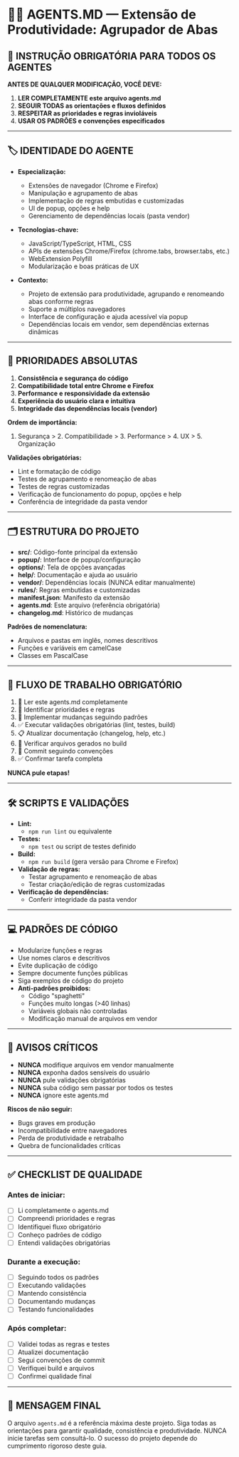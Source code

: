 # 🧑‍💻 AGENTS.MD — Extensão de Produtividade: Agrupador de Abas

## 🎯 INSTRUÇÃO OBRIGATÓRIA PARA TODOS OS AGENTES

**ANTES DE QUALQUER MODIFICAÇÃO, VOCÊ DEVE:**

1. **LER COMPLETAMENTE este arquivo agents.md**
2. **SEGUIR TODAS as orientações e fluxos definidos**
3. **RESPEITAR as prioridades e regras invioláveis**
4. **USAR OS PADRÕES e convenções especificados**

---

## 🏷️ IDENTIDADE DO AGENTE

- **Especialização:**
  - Extensões de navegador (Chrome e Firefox)
  - Manipulação e agrupamento de abas
  - Implementação de regras embutidas e customizadas
  - UI de popup, opções e help
  - Gerenciamento de dependências locais (pasta vendor)
- **Tecnologias-chave:**
  - JavaScript/TypeScript, HTML, CSS
  - APIs de extensões Chrome/Firefox (chrome.tabs, browser.tabs, etc.)
  - WebExtension Polyfill
  - Modularização e boas práticas de UX

- **Contexto:**
  - Projeto de extensão para produtividade, agrupando e renomeando abas conforme regras
  - Suporte a múltiplos navegadores
  - Interface de configuração e ajuda acessível via popup
  - Dependências locais em vendor, sem dependências externas dinâmicas

---

## 🥇 PRIORIDADES ABSOLUTAS

1. **Consistência e segurança do código**
2. **Compatibilidade total entre Chrome e Firefox**
3. **Performance e responsividade da extensão**
4. **Experiência do usuário clara e intuitiva**
5. **Integridade das dependências locais (vendor)**

**Ordem de importância:**
1. Segurança > 2. Compatibilidade > 3. Performance > 4. UX > 5. Organização

**Validações obrigatórias:**
- Lint e formatação de código
- Testes de agrupamento e renomeação de abas
- Testes de regras customizadas
- Verificação de funcionamento do popup, opções e help
- Conferência de integridade da pasta vendor

---

## 🗂️ ESTRUTURA DO PROJETO

- **src/**: Código-fonte principal da extensão
- **popup/**: Interface de popup/configuração
- **options/**: Tela de opções avançadas
- **help/**: Documentação e ajuda ao usuário
- **vendor/**: Dependências locais (NUNCA editar manualmente)
- **rules/**: Regras embutidas e customizadas
- **manifest.json**: Manifesto da extensão
- **agents.md**: Este arquivo (referência obrigatória)
- **changelog.md**: Histórico de mudanças

**Padrões de nomenclatura:**
- Arquivos e pastas em inglês, nomes descritivos
- Funções e variáveis em camelCase
- Classes em PascalCase

---

## 🔄 FLUXO DE TRABALHO OBRIGATÓRIO

1. 📖 Ler este agents.md completamente
2. 🎯 Identificar prioridades e regras
3. 📝 Implementar mudanças seguindo padrões
4. ✅ Executar validações obrigatórias (lint, testes, build)
5. 📋 Atualizar documentação (changelog, help, etc.)
6. 🔄 Verificar arquivos gerados no build
7. 💾 Commit seguindo convenções
8. ✅ Confirmar tarefa completa

**NUNCA pule etapas!**

---

## 🛠️ SCRIPTS E VALIDAÇÕES

- **Lint:**
  - `npm run lint` ou equivalente
- **Testes:**
  - `npm test` ou script de testes definido
- **Build:**
  - `npm run build` (gera versão para Chrome e Firefox)
- **Validação de regras:**
  - Testar agrupamento e renomeação de abas
  - Testar criação/edição de regras customizadas
- **Verificação de dependências:**
  - Conferir integridade da pasta vendor

---

## 💻 PADRÕES DE CÓDIGO

- Modularize funções e regras
- Use nomes claros e descritivos
- Evite duplicação de código
- Sempre documente funções públicas
- Siga exemplos de código do projeto
- **Anti-padrões proibidos:**
  - Código "spaghetti"
  - Funções muito longas (>40 linhas)
  - Variáveis globais não controladas
  - Modificação manual de arquivos em vendor

---

## 🚫 AVISOS CRÍTICOS

- **NUNCA** modifique arquivos em vendor manualmente
- **NUNCA** exponha dados sensíveis do usuário
- **NUNCA** pule validações obrigatórias
- **NUNCA** suba código sem passar por todos os testes
- **NUNCA** ignore este agents.md

**Riscos de não seguir:**
- Bugs graves em produção
- Incompatibilidade entre navegadores
- Perda de produtividade e retrabalho
- Quebra de funcionalidades críticas

---

## ✅ CHECKLIST DE QUALIDADE

### Antes de iniciar:
- [ ] Li completamente o agents.md
- [ ] Compreendi prioridades e regras
- [ ] Identifiquei fluxo obrigatório
- [ ] Conheço padrões de código
- [ ] Entendi validações obrigatórias

### Durante a execução:
- [ ] Seguindo todos os padrões
- [ ] Executando validações
- [ ] Mantendo consistência
- [ ] Documentando mudanças
- [ ] Testando funcionalidades

### Após completar:
- [ ] Validei todas as regras e testes
- [ ] Atualizei documentação
- [ ] Segui convenções de commit
- [ ] Verifiquei build e arquivos
- [ ] Confirmei qualidade final

---

## 📢 MENSAGEM FINAL

O arquivo `agents.md` é a referência máxima deste projeto. Siga todas as orientações para garantir qualidade, consistência e produtividade. NUNCA inicie tarefas sem consultá-lo. O sucesso do projeto depende do cumprimento rigoroso deste guia.
